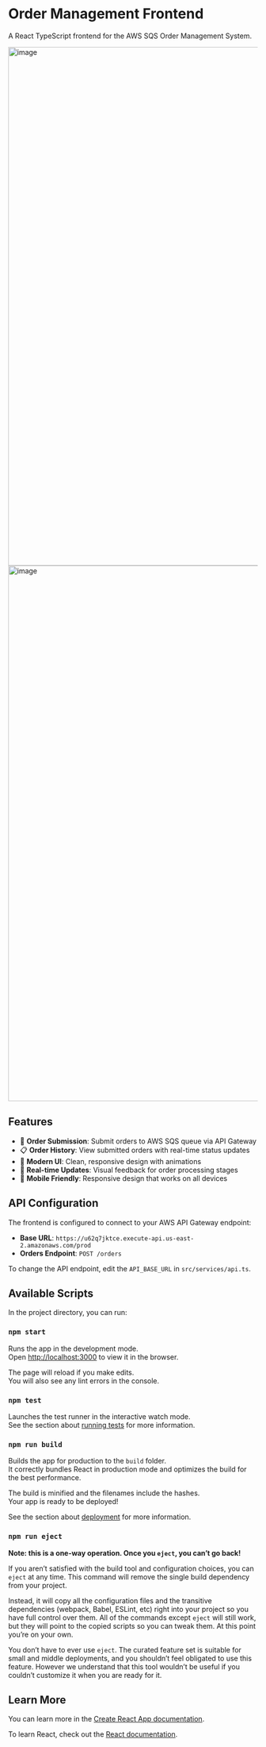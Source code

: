 # Order Management Frontend

A React TypeScript frontend for the AWS SQS Order Management System.

<img width="1102" height="1045" alt="image" src="https://github.com/user-attachments/assets/a16e55b3-44b6-4fa2-ad4a-a245d4c3d577" />
<img width="1300" height="1079" alt="image" src="https://github.com/user-attachments/assets/0cb7c819-530f-451b-848c-2beac2bae726" />


## Features

- 🛒 **Order Submission**: Submit orders to AWS SQS queue via API Gateway
- 📋 **Order History**: View submitted orders with real-time status updates
- 🎨 **Modern UI**: Clean, responsive design with animations
- 🔄 **Real-time Updates**: Visual feedback for order processing stages
- 📱 **Mobile Friendly**: Responsive design that works on all devices

## API Configuration

The frontend is configured to connect to your AWS API Gateway endpoint:

- **Base URL**: `https://u62q7jktce.execute-api.us-east-2.amazonaws.com/prod`
- **Orders Endpoint**: `POST /orders`

To change the API endpoint, edit the `API_BASE_URL` in `src/services/api.ts`.

## Available Scripts

In the project directory, you can run:

### `npm start`

Runs the app in the development mode.\
Open [http://localhost:3000](http://localhost:3000) to view it in the browser.

The page will reload if you make edits.\
You will also see any lint errors in the console.

### `npm test`

Launches the test runner in the interactive watch mode.\
See the section about [running tests](https://facebook.github.io/create-react-app/docs/running-tests) for more information.

### `npm run build`

Builds the app for production to the `build` folder.\
It correctly bundles React in production mode and optimizes the build for the best performance.

The build is minified and the filenames include the hashes.\
Your app is ready to be deployed!

See the section about [deployment](https://facebook.github.io/create-react-app/docs/deployment) for more information.

### `npm run eject`

**Note: this is a one-way operation. Once you `eject`, you can’t go back!**

If you aren’t satisfied with the build tool and configuration choices, you can `eject` at any time. This command will remove the single build dependency from your project.

Instead, it will copy all the configuration files and the transitive dependencies (webpack, Babel, ESLint, etc) right into your project so you have full control over them. All of the commands except `eject` will still work, but they will point to the copied scripts so you can tweak them. At this point you’re on your own.

You don’t have to ever use `eject`. The curated feature set is suitable for small and middle deployments, and you shouldn’t feel obligated to use this feature. However we understand that this tool wouldn’t be useful if you couldn’t customize it when you are ready for it.

## Learn More

You can learn more in the [Create React App documentation](https://facebook.github.io/create-react-app/docs/getting-started).

To learn React, check out the [React documentation](https://reactjs.org/).
